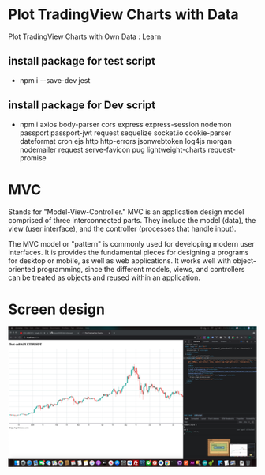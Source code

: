 # Plot TradingView Charts with Data
Plot TradingView Charts with Own Data :  Learn  
## install package for test script
- npm i --save-dev jest
## install package for Dev script
- npm i axios body-parser cors express express-session nodemon passport passport-jwt request sequelize socket.io  cookie-parser dateformat cron ejs http http-errors jsonwebtoken log4js morgan  nodemailer  request serve-favicon pug lightweight-charts request-promise
# MVC
Stands for "Model-View-Controller." MVC is an application design model comprised of three interconnected parts. They include the model (data), the view (user interface), and the controller (processes that handle input).

The MVC model or "pattern" is commonly used for developing modern user interfaces. It is provides the fundamental pieces for designing a programs for desktop or mobile, as well as web applications. It works well with object-oriented programming, since the different models, views, and controllers can be treated as objects and reused within an application.

# Screen design
![Image](https://github.com/noom1009/TradingViews/blob/main/public/Screen%20Shot%202021-07-30%20at%2011.33.00%20AM.png?raw=true?raw=true)
